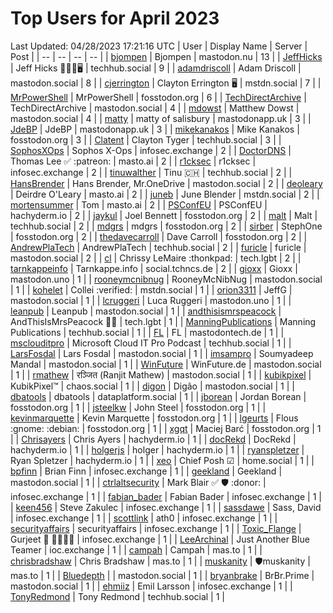 # Top Users for April 2023
Last Updated: 04/28/2023 17:21:16 UTC
| User | Display Name | Server | Post |
| -- | -- | -- | -- |
| [bjompen](https://mastodon.nu/@bjompen) | Bjompen | mastodon.nu | 13 |
| [JeffHicks](https://techhub.social/@JeffHicks) | Jeff Hicks 🐶🎼🍷🖥️ | techhub.social | 9 |
| [adamdriscoll](https://mastodon.social/@adamdriscoll) | Adam Driscoll | mastodon.social | 8 |
| [cjerrington](https://mstdn.social/@cjerrington) | Clayton Errington 🖥️ | mstdn.social | 7 |
| [MrPowerShell](https://fosstodon.org/@MrPowerShell) | MrPowerShell | fosstodon.org | 6 |
| [TechDirectArchive](https://mastodon.social/@TechDirectArchive) | TechDirectArchive | mastodon.social | 4 |
| [mdowst](https://mastodon.social/@mdowst) | Matthew Dowst | mastodon.social | 4 |
| [matty](https://mastodonapp.uk/@matty) | matty of salisbury | mastodonapp.uk | 3 |
| [JdeBP](https://mastodonapp.uk/@JdeBP) | JdeBP | mastodonapp.uk | 3 |
| [mikekanakos](https://fosstodon.org/@mikekanakos) | Mike Kanakos | fosstodon.org | 3 |
| [Clatent](https://techhub.social/@Clatent) | Clayton Tyger | techhub.social | 3 |
| [SophosXOps](https://infosec.exchange/@SophosXOps) | Sophos X-Ops | infosec.exchange | 2 |
| [DoctorDNS](https://masto.ai/@DoctorDNS) | Thomas Lee ✅ :patreon: | masto.ai | 2 |
| [r1cksec](https://infosec.exchange/@r1cksec) | r1cksec | infosec.exchange | 2 |
| [tinuwalther](https://techhub.social/@tinuwalther) | Tinu 🇨🇭 | techhub.social | 2 |
| [HansBrender](https://mastodon.social/@HansBrender) | Hans Brender, Mr.OneDrive | mastodon.social | 2 |
| [deoleary](https://masto.ai/@deoleary) | Deirdre O'Leary | masto.ai | 2 |
| [juneb](https://mstdn.social/@juneb) | June Blender | mstdn.social | 2 |
| [mortensummer](https://masto.ai/@mortensummer) | Tom | masto.ai | 2 |
| [PSConfEU](https://hachyderm.io/@PSConfEU) | PSConfEU | hachyderm.io | 2 |
| [jaykul](https://fosstodon.org/@jaykul) | Joel Bennett | fosstodon.org | 2 |
| [malt](https://techhub.social/@malt) | Malt | techhub.social | 2 |
| [mdgrs](https://fosstodon.org/@mdgrs) | mdgrs | fosstodon.org | 2 |
| [sirber](https://fosstodon.org/@sirber) | StephOne | fosstodon.org | 2 |
| [thedavecarroll](https://fosstodon.org/@thedavecarroll) | Dave Carroll | fosstodon.org | 2 |
| [AndrewPlaTech](https://techhub.social/@AndrewPlaTech) | AndrewPlaTech | techhub.social | 2 |
| [furicle](https://mastodon.social/@furicle) | furicle | mastodon.social | 2 |
| [cl](https://tech.lgbt/@cl) | Chrissy LeMaire :thonkpad: | tech.lgbt | 2 |
| [tarnkappeinfo](https://social.tchncs.de/@tarnkappeinfo) | Tarnkappe.info | social.tchncs.de | 2 |
| [gioxx](https://mastodon.uno/@gioxx) | Gioxx | mastodon.uno | 1 |
| [rooneymcnibnug](https://mastodon.social/@rooneymcnibnug) | RooneyMcNibNug | mastodon.social | 1 |
| [kohelet](https://mstdn.social/@kohelet) | Collei :verified: | mstdn.social | 1 |
| [orion3311](https://mastodon.social/@orion3311) | JeffG | mastodon.social | 1 |
| [lcruggeri](https://mastodon.uno/@lcruggeri) | Luca Ruggeri | mastodon.uno | 1 |
| [leanpub](https://mastodon.social/@leanpub) | Leanpub | mastodon.social | 1 |
| [andthisismrspeacock](https://tech.lgbt/@andthisismrspeacock) | AndThisIsMrsPeacock 🏳️‍🌈 | tech.lgbt | 1 |
| [ManningPublications](https://techhub.social/@ManningPublications) | Manning Publications | techhub.social | 1 |
| [FL](https://mastodontech.de/@FL) | FL | mastodontech.de | 1 |
| [msclouditpro](https://techhub.social/@msclouditpro) | Microsoft Cloud IT Pro Podcast | techhub.social | 1 |
| [LarsFosdal](https://mastodon.social/@LarsFosdal) | Lars Fosdal | mastodon.social | 1 |
| [imsampro](https://mastodon.social/@imsampro) | Soumyadeep Mandal | mastodon.social | 1 |
| [WinFuture](https://mastodon.social/@WinFuture) | WinFuture.de | mastodon.social | 1 |
| [rmathew](https://mastodon.social/@rmathew) | रञ्जित (Ranjit Mathew) | mastodon.social | 1 |
| [kubikpixel](https://chaos.social/@kubikpixel) | KubikPixel™ | chaos.social | 1 |
| [digon](https://mastodon.social/@digon) | Digão | mastodon.social | 1 |
| [dbatools](https://dataplatform.social/@dbatools) | dbatools | dataplatform.social | 1 |
| [jborean](https://fosstodon.org/@jborean) | Jordan Borean | fosstodon.org | 1 |
| [jsteelkw](https://fosstodon.org/@jsteelkw) | John Steel | fosstodon.org | 1 |
| [kevinmarquette](https://fosstodon.org/@kevinmarquette) | Kevin Marquette | fosstodon.org | 1 |
| [lgeurts](https://fosstodon.org/@lgeurts) | Flous :gnome: :debian: | fosstodon.org | 1 |
| [xgqt](https://fosstodon.org/@xgqt) | Maciej Barć | fosstodon.org | 1 |
| [Chrisayers](https://hachyderm.io/@Chrisayers) | Chris Ayers | hachyderm.io | 1 |
| [docRekd](https://hachyderm.io/@docRekd) | DocRekd | hachyderm.io | 1 |
| [holgerjs](https://hachyderm.io/@holgerjs) | holger | hachyderm.io | 1 |
| [ryanspletzer](https://hachyderm.io/@ryanspletzer) | Ryan Spletzer | hachyderm.io | 1 |
| [xeo](https://home.social/@xeo) | Chief Posh ☑ | home.social | 1 |
| [bpfinn](https://infosec.exchange/@bpfinn) | Brian Finn | infosec.exchange | 1 |
| [geekland](https://mastodon.social/@geekland) | Geekland | mastodon.social | 1 |
| [ctrlaltsecurity](https://infosec.exchange/@ctrlaltsecurity) | Mark Blair ✅ 🛡 :donor: | infosec.exchange | 1 |
| [fabian_bader](https://infosec.exchange/@fabian_bader) | Fabian Bader | infosec.exchange | 1 |
| [keen456](https://infosec.exchange/@keen456) | Steve Zakulec | infosec.exchange | 1 |
| [sassdawe](https://infosec.exchange/@sassdawe) | Sass, David | infosec.exchange | 1 |
| [scottlink](https://infosec.exchange/@scottlink) | ath0 | infosec.exchange | 1 |
| [securityaffairs](https://infosec.exchange/@securityaffairs) | securityaffairs | infosec.exchange | 1 |
| [Toxic_Flange](https://infosec.exchange/@Toxic_Flange) | Gurjeet 🍆 🍁🐱‍💻💩 | infosec.exchange | 1 |
| [LeeArchinal](https://ioc.exchange/@LeeArchinal) | Just Another Blue Teamer | ioc.exchange | 1 |
| [campah](https://mas.to/@campah) | Campah | mas.to | 1 |
| [chrisbradshaw](https://mas.to/@chrisbradshaw) | Chris Bradshaw | mas.to | 1 |
| [muskanity](https://mas.to/@muskanity) | 🛡️muskanity | mas.to | 1 |
| [Bluedepth](https://mastodon.social/@Bluedepth) |  | mastodon.social | 1 |
| [bryanbrake](https://mastodon.social/@bryanbrake) | BrBr.Prime | mastodon.social | 1 |
| [ehmiiz](https://infosec.exchange/@ehmiiz) | Emil Larsson | infosec.exchange | 1 |
| [TonyRedmond](https://techhub.social/@TonyRedmond) | Tony Redmond | techhub.social | 1 |
